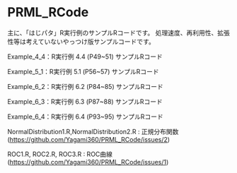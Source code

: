 # PRML_RCode
主に、「はじパタ」R実行例のサンプルRコードです。
処理速度、再利用性、拡張性等は考えていないやっつけ版サンプルコードです。

Example_4_4：R実行例 4.4 (P49~51) サンプルRコード

Example_5_1：R実行例 5.1 (P56~57) サンプルRコード

Example_6_2：R実行例 6.2 (P84~85) サンプルRコード

Example_6_3：R実行例 6.3 (P87~88) サンプルRコード

Example_6_4：R実行例 6.4 (P93~95) サンプルRコード

NormalDistribution1.R,NormalDistribution2.R : 正規分布関数(https://github.com/Yagami360/PRML_RCode/issues/2)

ROC1.R, ROC2.R, ROC3.R : ROC曲線(https://github.com/Yagami360/PRML_RCode/issues/1)
